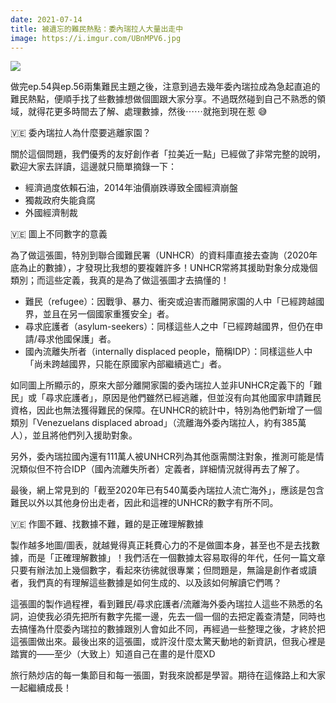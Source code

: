 ```yaml
---
date: 2021-07-14
title: 被遺忘的難民熱點：委內瑞拉人大量出走中
image: https://i.imgur.com/UBnMPV6.jpg
---
```


![](https://i.imgur.com/UBnMPV6.jpg)

做完ep.54與ep.56兩集難民主題之後，注意到過去幾年委內瑞拉成為急起直追的難民熱點，便順手找了些數據想做個圖跟大家分享。不過既然碰到自己不熟悉的領域，就得花更多時間去了解、處理數據，然後⋯⋯就拖到現在惹 😅

🇻🇪 委內瑞拉人為什麼要逃離家園？

關於這個問題，我們優秀的友好創作者「拉美近一點」已經做了非常完整的說明，歡迎大家去詳讀，這邊就只簡單摘錄一下：

- 經濟過度依賴石油，2014年油價崩跌導致全國經濟崩盤
- 獨裁政府失能貪腐
- 外國經濟制裁

🇻🇪 圖上不同數字的意義

為了做這張圖，特別到聯合國難民署（UNHCR）的資料庫直接去查詢（2020年底為止的數據），才發現比我想的要複雜許多！UNHCR常將其援助對象分成幾個類別；而這些定義，我真的是為了做這張圖才去搞懂的！

- 難民（refugee）：因戰爭、暴力、衝突或迫害而離開家園的人中「已經跨越國界，並且在另一個國家重獲安全」者。
- 尋求庇護者（asylum-seekers）：同樣這些人之中「已經跨越國界，但仍在申請/尋求他國保護」者。
- 國內流離失所者（internally displaced people，簡稱IDP）：同樣這些人中「尚未跨越國界，只能在原國家內部繼續逃亡」者。

如同圖上所顯示的，原來大部分離開家園的委內瑞拉人並非UNHCR定義下的「難民」或「尋求庇護者」，原因是他們雖然已經逃離，但並沒有向其他國家申請難民資格，因此也無法獲得難民的保障。在UNHCR的統計中，特別為他們新增了一個類別「Venezuelans displaced abroad」（流離海外委內瑞拉人，約有385萬人），並且將他們列入援助對象。

另外，委內瑞拉國內還有111萬人被UNHCR列為其他亟需關注對象，推測可能是情況類似但不符合IDP（國內流離失所者）定義者，詳細情況就得再去了解了。

最後，網上常見到的「截至2020年已有540萬委內瑞拉人流亡海外」，應該是包含難民以外以其他身份出走者，因此和這裡的UNHCR的數字有所不同。

🇻🇪 作圖不難、找數據不難，難的是正確理解數據

製作越多地圖/圖表，就越覺得真正耗費心力的不是做圖本身，甚至也不是去找數據，而是「正確理解數據」！我們活在一個數據太容易取得的年代，任何一篇文章只要有辦法加上幾個數字，看起來彷彿就很專業；但問題是，無論是創作者或讀者，我們真的有理解這些數據是如何生成的、以及該如何解讀它們嗎？

這張圖的製作過程裡，看到難民/尋求庇護者/流離海外委內瑞拉人這些不熟悉的名詞，迫使我必須先把所有數字先擺一邊，先去一個一個的去把定義查清楚，同時也去搞懂為什麼委內瑞拉的數據跟別人會如此不同，再經過一些整理之後，才終於把這張圖做出來。最後出來的這張圖，或許沒什麼太驚天動地的新資訊，但我心裡是踏實的——至少（大致上）知道自己在畫的是什麼XD

旅行熱炒店的每一集節目和每一張圖，對我來說都是學習。期待在這條路上和大家一起繼續成長！